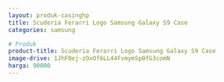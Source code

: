```yaml
---
layout: produk-casinghp
title: Scuderia Ferarri Logo Samsung Galaxy S9 Case
categories: samsung

# Produk
product-title: Scuderia Ferarri Logo Samsung Galaxy S9 Case
image-drive: 1JhF0ej-zOxOf6LL44FvmymSp0fG3comN
harga: 90000
---
```

